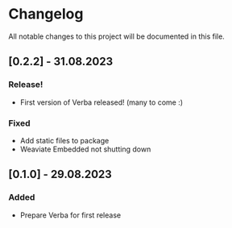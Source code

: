 # Changelog

All notable changes to this project will be documented in this file.

## [0.2.2] - 31.08.2023

### Release!
- First version of Verba released! (many to come :)

### Fixed
- Add static files to package
- Weaviate Embedded not shutting down

## [0.1.0] - 29.08.2023

### Added
- Prepare Verba for first release


